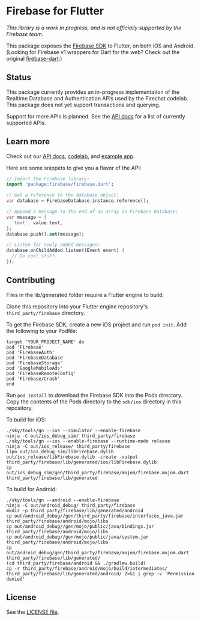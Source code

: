 # Firebase for Flutter

_This library is a work in progress, and is not officially supported
by the Firebase team._

This package exposes the [Firebase SDK](https://firebase.google.com/docs/)
to Flutter, on both iOS and Android.
(Looking for Firebase v1 wrappers for Dart for the web? Check out the original [firebase-dart](https://github.com/firebase/firebase-dart).)

## Status

This package currently provides an in-progress implementation of the
Realtime Database and Authentication APIs used by the Firechat codelab.
This package does not yet support transactions and querying.

Support for more APIs is planned.
See the [API docs](https://flutter.github.io/firebase) for
a list of currently supported APIs.

## Learn more

Check out our [API docs](https://flutter.github.io/firebase),
[codelab](https://codelabs.developers.google.com/codelabs/flutter/), and
[example app](https://github.com/flutter/firechat-flutter/).

Here are some snippets to give you a flavor of the API:

```dart
// Import the Firebase library:
import 'package:firebase/firebase.dart';

// Get a reference to the database object:
var database = FirebaseDatabase.instance.reference();

// Append a message to the end of an array in Firebase Database:
var message = {
  'text': value.text,
};
database.push().set(message);

// Listen for newly added messages:
database.onChildAdded.listen((Event event) {
  // Do cool stuff.
});
```

## Contributing

Files in the lib/generated folder require a Flutter engine to build.

Clone this repository into your Flutter engine repository's ```third_party/firebase``` directory.

To get the Firebase SDK, create a new iOS project and run ```pod init```.
Add the following to your Podfile:

```
target 'YOUR_PROJECT_NAME' do
pod 'Firebase'
pod 'FirebaseAuth'
pod 'FirebaseDatabase'
pod 'FirebaseStorage'
pod 'GoogleMobileAds'
pod 'FirebaseRemoteConfig'
pod 'Firebase/Crash'
end
```

Run ```pod install``` to download the Firebase SDK into the Pods directory.
Copy the contents of the Pods directory to the ```sdk/ios``` directory in this repository.

To build for iOS:
```
./sky/tools/gn --ios --simulator --enable-firebase
ninja -C out/ios_debug_sim/ third_party/firebase
./sky/tools/gn --ios --enable-firebase --runtime-mode release
ninja -C out/ios_release/ third_party/firebase
lipo out/ios_debug_sim/libFirebase.dylib out/ios_release/libFirebase.dylib -create -output third_party/firebase/lib/generated/ios/libFirebase.dylib
cp out/ios_debug_sim/gen/third_party/firebase/mojom/firebase.mojom.dart third_party/firebase/lib/generated
```

To build for Android:
```
./sky/tools/gn --android --enable-firebase
ninja -C out/android_debug/ third_party/firebase
mkdir -p third_party/firebase/lib/generated/android
cp out/android_debug//gen/third_party/firebase/interfaces_java.jar third_party/firebase/android/mojo/libs
cp out/android_debug//gen/mojo/public/java/bindings.jar third_party/firebase/android/mojo/libs
cp out/android_debug//gen/mojo/public/java/system.jar third_party/firebase/android/mojo/libs
cp out/android_debug/gen/third_party/firebase/mojom/firebase.mojom.dart third_party/firebase/lib/generated/
(cd third_party/firebase/android && ./gradlew build)
cp -r third_party/firebase/android/mojo/build/intermediates/ third_party/firebase/lib/generated/android/ 2>&1 | grep -v 'Permission denied'
```

## License

See the [LICENSE file](https://github.com/flutter/firebase/blob/master/LICENSE).

